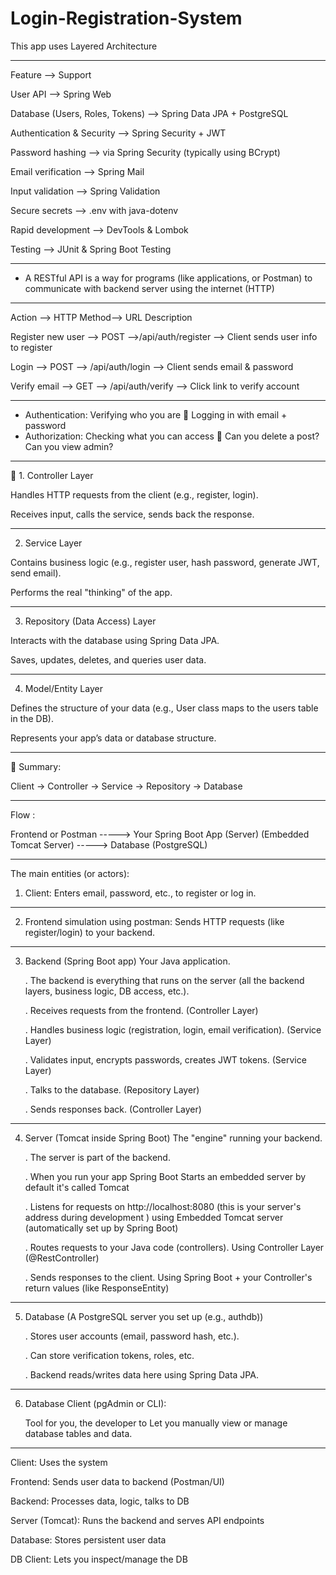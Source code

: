 # Login-Registration-System

This app uses Layered Architecture
________________________________________
Feature	--> Support

User API --> Spring Web

Database (Users, Roles, Tokens)	--> Spring Data JPA + PostgreSQL

Authentication & Security --> Spring Security + JWT

Password hashing --> via Spring Security (typically using BCrypt)

Email verification --> Spring Mail

Input validation --> Spring Validation

Secure secrets --> .env with java-dotenv

Rapid development	--> DevTools & Lombok

Testing	--> JUnit & Spring Boot Testing
________________________________________
- A RESTful API is a way for programs (like applications, or Postman) to communicate with backend server using the internet (HTTP)
________________________________________
Action --> HTTP Method--> URL Description

Register new user --> POST -->/api/auth/register --> Client sends user info to register

Login --> POST --> /api/auth/login --> Client sends email & password

Verify email --> GET --> /api/auth/verify --> Click link to verify account
________________________________________
- Authentication: Verifying who you are  Logging in with email + password
- Authorization: Checking what you can access  Can you delete a post? Can you view admin?
________________________________________
🧱 1. Controller Layer

Handles HTTP requests from the client (e.g., register, login).

Receives input, calls the service, sends back the response.
________________________________________
2. Service Layer
   
Contains business logic (e.g., register user, hash password, generate JWT, send email).

Performs the real "thinking" of the app.
________________________________________
3. Repository (Data Access) Layer

Interacts with the database using Spring Data JPA.

Saves, updates, deletes, and queries user data.
________________________________________
4. Model/Entity Layer

Defines the structure of your data (e.g., User class maps to the users table in the DB).

Represents your app’s data or database structure.
________________________________________
🔑 Summary:

Client → Controller → Service → Repository → Database
________________________________________
Flow :

Frontend or Postman -----> Your Spring Boot App (Server) (Embedded Tomcat Server) -----> Database (PostgreSQL)                       
________________________________________


The main entities (or actors):
1. Client: Enters email, password, etc., to register or log in.
________________________________________
2. Frontend simulation using postman: Sends HTTP requests (like register/login) to your backend.
________________________________________
3. Backend (Spring Boot app) Your Java application.
   
   . The backend is everything that runs on the server (all the backend layers, business logic, DB access, etc.).

   . Receives requests from the frontend.  (Controller Layer)

   . Handles business logic (registration, login, email verification). (Service Layer)

   . Validates input, encrypts passwords, creates JWT tokens. (Service Layer)

   . Talks to the database. (Repository Layer)

   . Sends responses back. (Controller Layer)
________________________________________
4. Server (Tomcat inside Spring Boot) The "engine" running your backend.

   . The server is part of the backend.

   . When you run your app Spring Boot Starts an embedded server by default it's called Tomcat

   . Listens for requests on http://localhost:8080 (this is your server's address during development ) using Embedded Tomcat server (automatically set up by Spring Boot)

   . Routes requests to your Java code (controllers). Using Controller Layer (@RestController)

   . Sends responses to the client. Using Spring Boot + your Controller's return values (like ResponseEntity)
________________________________________
5. Database (A PostgreSQL server you set up (e.g., authdb))

   . Stores user accounts (email, password hash, etc.).

   . Can store verification tokens, roles, etc.

   . Backend reads/writes data here using Spring Data JPA.
________________________________________
6. Database Client (pgAdmin or CLI):

   Tool for you, the developer to Let you manually view or manage database tables and data.
________________________________________
Client: Uses the system

Frontend: Sends user data to backend (Postman/UI)

Backend: Processes data, logic, talks to DB

Server (Tomcat): Runs the backend and serves API endpoints

Database: Stores persistent user data

DB Client: Lets you inspect/manage the DB
